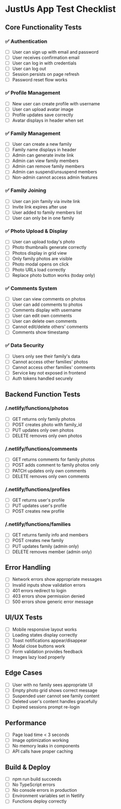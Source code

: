 # JustUs App Test Checklist

## Core Functionality Tests

### ✅ Authentication
- [ ] User can sign up with email and password
- [ ] User receives confirmation email 
- [ ] User can log in with credentials
- [ ] User can log out
- [ ] Session persists on page refresh
- [ ] Password reset flow works

### ✅ Profile Management  
- [ ] New user can create profile with username
- [ ] User can upload avatar image
- [ ] Profile updates save correctly
- [ ] Avatar displays in header when set

### ✅ Family Management
- [ ] User can create a new family
- [ ] Family name displays in header
- [ ] Admin can generate invite link
- [ ] Admin can view family members
- [ ] Admin can remove family members
- [ ] Admin can suspend/unsuspend members
- [ ] Non-admin cannot access admin features

### ✅ Family Joining
- [ ] User can join family via invite link
- [ ] Invite link expires after use
- [ ] User added to family members list
- [ ] User can only be in one family

### ✅ Photo Upload & Display
- [ ] User can upload today's photo
- [ ] Photo thumbnails generate correctly
- [ ] Photos display in grid view
- [ ] Only family photos are visible
- [ ] Photo modal opens on click
- [ ] Photo URLs load correctly
- [ ] Replace photo button works (today only)

### ✅ Comments System
- [ ] User can view comments on photos
- [ ] User can add comments to photos
- [ ] Comments display with username
- [ ] User can edit own comments
- [ ] User can delete own comments
- [ ] Cannot edit/delete others' comments
- [ ] Comments show timestamp

### ✅ Data Security
- [ ] Users only see their family's data
- [ ] Cannot access other families' photos
- [ ] Cannot access other families' comments
- [ ] Service key not exposed in frontend
- [ ] Auth tokens handled securely

## Backend Function Tests

### /.netlify/functions/photos
- [ ] GET returns only family photos
- [ ] POST creates photo with family_id
- [ ] PUT updates only own photos
- [ ] DELETE removes only own photos

### /.netlify/functions/comments
- [ ] GET returns comments for family photos
- [ ] POST adds comment to family photos only
- [ ] PATCH updates only own comments
- [ ] DELETE removes only own comments

### /.netlify/functions/profiles
- [ ] GET returns user's profile
- [ ] PUT updates user's profile
- [ ] POST creates new profile

### /.netlify/functions/families
- [ ] GET returns family info and members
- [ ] POST creates new family
- [ ] PUT updates family (admin only)
- [ ] DELETE removes member (admin only)

## Error Handling
- [ ] Network errors show appropriate messages
- [ ] Invalid inputs show validation errors
- [ ] 401 errors redirect to login
- [ ] 403 errors show permission denied
- [ ] 500 errors show generic error message

## UI/UX Tests
- [ ] Mobile responsive layout works
- [ ] Loading states display correctly
- [ ] Toast notifications appear/disappear
- [ ] Modal close buttons work
- [ ] Form validation provides feedback
- [ ] Images lazy load properly

## Edge Cases
- [ ] User with no family sees appropriate UI
- [ ] Empty photo grid shows correct message
- [ ] Suspended user cannot see family content
- [ ] Deleted user's content handles gracefully
- [ ] Expired sessions prompt re-login

## Performance
- [ ] Page load time < 3 seconds
- [ ] Image optimization working
- [ ] No memory leaks in components
- [ ] API calls have proper caching

## Build & Deploy
- [ ] npm run build succeeds
- [ ] No TypeScript errors
- [ ] No console errors in production
- [ ] Environment variables set in Netlify
- [ ] Functions deploy correctly